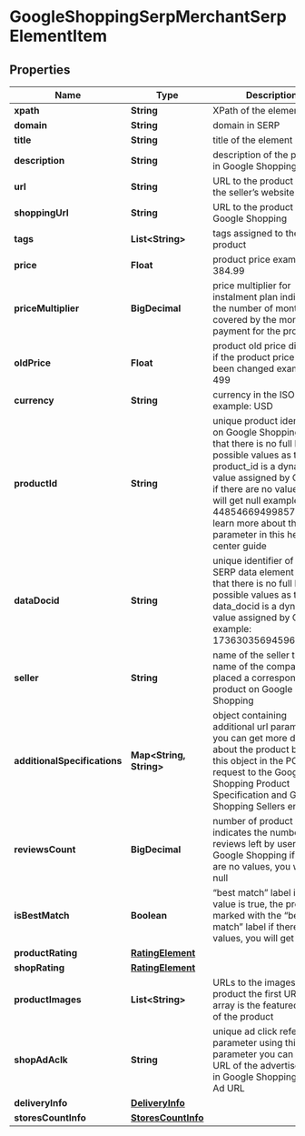 

# GoogleShoppingSerpMerchantSerpElementItem


## Properties

| Name | Type | Description | Notes |
|------------ | ------------- | ------------- | -------------|
|**xpath** | **String** | XPath of the element |  [optional] |
|**domain** | **String** | domain in SERP |  [optional] |
|**title** | **String** | title of the element |  [optional] |
|**description** | **String** | description of the product in Google Shopping SERP |  [optional] |
|**url** | **String** | URL to the product page on the seller’s website |  [optional] |
|**shoppingUrl** | **String** | URL to the product page on Google Shopping |  [optional] |
|**tags** | **List&lt;String&gt;** | tags assigned to the product |  [optional] |
|**price** | **Float** | product price example: 384.99 |  [optional] |
|**priceMultiplier** | **BigDecimal** | price multiplier for instalment plan indicates the number of months covered by the monthly payment for the product |  [optional] |
|**oldPrice** | **Float** | product old price displayed if the product price has been changed example: 499 |  [optional] |
|**currency** | **String** | currency in the ISO format example: USD |  [optional] |
|**productId** | **String** | unique product identifier on Google Shopping note that there is no full list of possible values as the product_id is a dynamic value assigned by Google if there are no values, you will get null example: 4485466949985702538 learn more about the parameter in this help center guide |  [optional] |
|**dataDocid** | **String** | unique identifier of the SERP data element note that there is no full list of possible values as the data_docid is a dynamic value assigned by Google example: 17363035694596624076 |  [optional] |
|**seller** | **String** | name of the seller the name of the company that placed a corresponding product on Google Shopping |  [optional] |
|**additionalSpecifications** | **Map&lt;String, String&gt;** | object containing additional url parameters you can get more details about the product by using this object in the POST request to the Google Shopping Product Specification and Google Shopping Sellers endpoint |  [optional] |
|**reviewsCount** | **BigDecimal** | number of product reviews indicates the number of reviews left by users on Google Shopping if there are no values, you will get null |  [optional] |
|**isBestMatch** | **Boolean** | “best match” label if the value is true, the product is marked with the “best match” label if there are no values, you will get null |  [optional] |
|**productRating** | [**RatingElement**](RatingElement.md) |  |  [optional] |
|**shopRating** | [**RatingElement**](RatingElement.md) |  |  [optional] |
|**productImages** | **List&lt;String&gt;** | URLs to the images of the product the first URL in the array is the featured image of the product |  [optional] |
|**shopAdAclk** | **String** | unique ad click referral parameter using this parameter you can get a URL of the advertisement in Google Shopping Sellers Ad URL |  [optional] |
|**deliveryInfo** | [**DeliveryInfo**](DeliveryInfo.md) |  |  [optional] |
|**storesCountInfo** | [**StoresCountInfo**](StoresCountInfo.md) |  |  [optional] |



